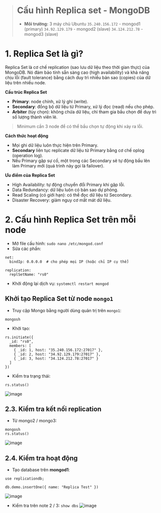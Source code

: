 > # Cấu hình Replica set - MongoDB
>- **Môi trường:** 3 máy chủ Ubuntu
>`35.240.156.172`	- mongod1 (primary)
>`34.92.129.179`	- mongod2 (slave)
>`34.124.212.78`	- mongod3 (slave)

# 1. Replica Set là gì?
Replica Set là cơ chế replication (sao lưu dữ liệu theo thời gian thực) của MongoDB. Nó đảm bảo tính sẵn sàng cao (high availability) và khả năng chịu lỗi (fault tolerance) bằng cách duy trì nhiều bản sao (copies) của dữ liệu trên nhiều node.

**Cấu trúc Replica Set**
- **Primary**: node chính, xử lý ghi (write).
- **Secondary**: đồng bộ dữ liệu từ Primary, xử lý đọc (read) nếu cho phép.
- **Arbiter** (tùy chọn): không chứa dữ liệu, chỉ tham gia bầu chọn để duy trì số lượng thành viên lẻ.

> Minimum cần 3 node để có thể bầu chọn tự động khi xảy ra lỗi.

**Cách thức hoạt động**
- Mọi ghi dữ liệu luôn thực hiện trên Primary.
- **Secondary** liên tục replicate dữ liệu từ Primary bằng cơ chế oplog (operation log).
- Nếu Primary gặp sự cố, một trong các Secondary sẽ tự động bầu lên làm Primary mới (quá trình này gọi là failover).

**Ưu điểm của Replica Set**
- High Availability: tự động chuyển đổi Primary khi gặp lỗi.
- Data Redundancy: dữ liệu luôn có bản sao dự phòng.
- Read Scaling (có giới hạn): có thể đọc dữ liệu từ Secondary.
- Disaster Recovery: giảm nguy cơ mất mát dữ liệu.

# 2. Cấu hình Replica Set trên mỗi node
- Mở file cấu hình: `sudo nano /etc/mongod.conf`
- Sửa các phần:
```yaml=
net:
  bindIp: 0.0.0.0  # cho phép mọi IP (hoặc chỉ IP cụ thể)

replication:
  replSetName: "rs0"
```
- Khởi động lại dịch vụ: `systemctl restart mongod` 

## Khởi tạo Replica Set từ node `mongo1`
-  Truy cập Mongo bằng người dùng quản trị trên `mongo1`:
```bash=
mongosh
```
- Khởi tạo:
```javascript=
rs.initiate({
  _id: "rs0",
  members: [
    { _id: 1, host: "35.240.156.172:27017" },
    { _id: 2, host: "34.92.129.179:27017" },
    { _id: 3, host: "34.124.212.78:27017" }
  ]
})
```
- Kiểm tra trạng thái:
```javascript=
rs.status()
```
![image](https://github.com/user-attachments/assets/54235c78-b71e-4901-92d3-b8804b1cdb4e)


## 2.3. Kiểm tra kết nối replication
- Từ mongo2 / mongo3:
```bash=
mongosh
rs.status()
```
![image](https://github.com/user-attachments/assets/cf9e7c8b-c741-4f02-89e7-af0e0e3af0d1)


## 2.4. Kiểm tra hoạt động
- Tạo database trên **mongod1**:

```javascript=
use replicationdb;

db.demo.insertOne({ name: "Replica Test" })
```
![image](https://github.com/user-attachments/assets/7e0c0435-f037-498b-a122-1437e0fd3f1f)


- Kiểm tra trên note 2 / 3: `show dbs`
![image](https://github.com/user-attachments/assets/d5fc2818-4fca-4d3c-b0de-d53942cc98dc)


